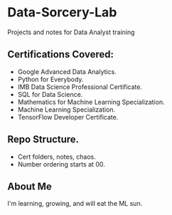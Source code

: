 # Data-Sorcery-Lab

Projects and notes for Data Analyst training



## Certifications Covered:

* Google Advanced Data Analytics.
* Python for Everybody.
* IMB Data Science Professional Certificate.
* SQL for Data Science.
* Mathematics for Machine Learning Specialization.
* Machine Learning Specialization.
* TensorFlow Developer Certificate.



## Repo Structure.

* Cert folders, notes, chaos.
* Number ordering starts at 00.



## About Me

I'm learning, growing, and will eat the ML sun.

